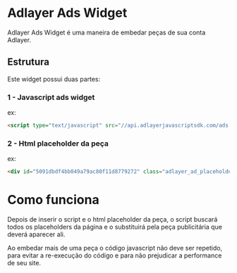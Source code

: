 # Adlayer Ads Widget
Adlayer Ads Widget é uma maneira de embedar peças de sua conta Adlayer.

## Estrutura
Este widget possui duas partes:

### 1 - Javascript ads widget
ex: 

```html
<script type="text/javascript" src="//api.adlayerjavascriptsdk.com/ads.min.js" async="true" language="javascript"></script>
```

### 2 - Html placeholder da peça
ex:

```html
<div id="5091dbdf4bb049a79ac80f11d8779272" class="adlayer_ad_placeholder"></div>
```

# Como funciona
Depois de inserir o script e o html placeholder da peça, o script buscará todos os placeholders da página e o substituirá pela peça publicitária que deverá aparecer ali.

Ao embedar mais de uma peça o código javascript não deve ser repetido, para evitar a re-execução do código e para não prejudicar a performance de seu site. 